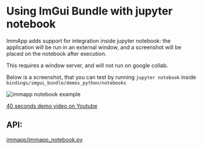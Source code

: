 # Using ImGui Bundle with jupyter notebook

ImmApp adds support for integration inside jupyter notebook: the application will be run in an external window, and a screenshot will be placed on the notebook after execution.

This requires a window server, and will not run on google collab.

Below is a screenshot, that you can test by running `jupyter notebook` inside `bindings/imgui_bundle/demos_python/notebooks`

![immapp notebook example](images/immapp_notebook_example.jpg)

[40 seconds demo video on Youtube](https://www.youtube.com/watch?v=3GK1KNXTCqQ)

## API:

[immapp/immapp_notebook.py](https://github.com/pthom/imgui_bundle/tree/doc/bindings/imgui_bundle/immapp/immapp_notebook.py)
